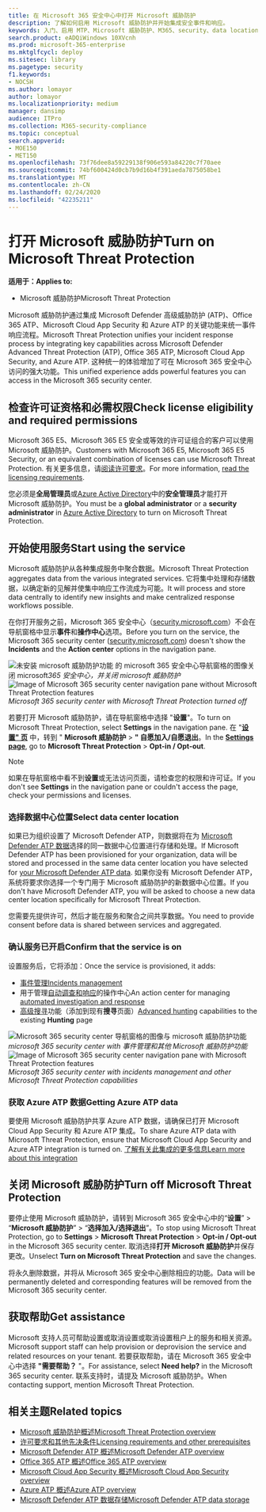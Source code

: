 ```yaml
---
title: 在 Microsoft 365 安全中心中打开 Microsoft 威胁防护
description: 了解如何启用 Microsoft 威胁防护并开始集成安全事件和响应。
keywords: 入门、启用 MTP、Microsoft 威胁防护、M365、security、data location、必需权限、许可证资格、设置页面
search.product: eADQiWindows 10XVcnh
ms.prod: microsoft-365-enterprise
ms.mktglfcycl: deploy
ms.sitesec: library
ms.pagetype: security
f1.keywords:
- NOCSH
ms.author: lomayor
author: lomayor
ms.localizationpriority: medium
manager: dansimp
audience: ITPro
ms.collection: M365-security-compliance
ms.topic: conceptual
search.appverid:
- MOE150
- MET150
ms.openlocfilehash: 73f76dee8a59229138f906e593a84220c7f70aee
ms.sourcegitcommit: 74bf600424d0cb7b9d16b4f391aeda7875058be1
ms.translationtype: MT
ms.contentlocale: zh-CN
ms.lasthandoff: 02/24/2020
ms.locfileid: "42235211"
---
```

# <a name="turn-on-microsoft-threat-protection"></a><span data-ttu-id="ed7b3-104">打开 Microsoft 威胁防护</span><span class="sxs-lookup"><span data-stu-id="ed7b3-104">Turn on Microsoft Threat Protection</span></span>

<span data-ttu-id="ed7b3-105">**适用于：**</span><span class="sxs-lookup"><span data-stu-id="ed7b3-105">**Applies to:**</span></span>
- <span data-ttu-id="ed7b3-106">Microsoft 威胁防护</span><span class="sxs-lookup"><span data-stu-id="ed7b3-106">Microsoft Threat Protection</span></span>



<span data-ttu-id="ed7b3-107">Microsoft 威胁防护通过集成 Microsoft Defender 高级威胁防护 (ATP)、Office 365 ATP、Microsoft Cloud App Security 和 Azure ATP 的关键功能来统一事件响应流程。</span><span class="sxs-lookup"><span data-stu-id="ed7b3-107">Microsoft Threat Protection unifies your incident response process by integrating key capabilities across Microsoft Defender Advanced Threat Protection (ATP), Office 365 ATP, Microsoft Cloud App Security, and Azure ATP.</span></span> <span data-ttu-id="ed7b3-108">这种统一的体验增加了可在 Microsoft 365 安全中心访问的强大功能。</span><span class="sxs-lookup"><span data-stu-id="ed7b3-108">This unified experience adds powerful features you can access in the Microsoft 365 security center.</span></span>

## <a name="check-license-eligibility-and-required-permissions"></a><span data-ttu-id="ed7b3-109">检查许可证资格和必需权限</span><span class="sxs-lookup"><span data-stu-id="ed7b3-109">Check license eligibility and required permissions</span></span>
<span data-ttu-id="ed7b3-110">Microsoft 365 E5、Microsoft 365 E5 安全或等效的许可证组合的客户可以使用 Microsoft 威胁防护。</span><span class="sxs-lookup"><span data-stu-id="ed7b3-110">Customers with Microsoft 365 E5, Microsoft 365 E5 Security, or an equivalent combination of licenses can use Microsoft Threat Protection.</span></span> <span data-ttu-id="ed7b3-111">有关更多信息，请[阅读许可要求](prerequisites.md#licensing-requirements)。</span><span class="sxs-lookup"><span data-stu-id="ed7b3-111">For more information, [read the licensing requirements](prerequisites.md#licensing-requirements).</span></span>

<span data-ttu-id="ed7b3-112">您必须是**全局管理员**或[Azure Active Directory](https://docs.microsoft.com/azure/active-directory/users-groups-roles/directory-assign-admin-roles#available-roles)中的**安全管理员**才能打开 Microsoft 威胁防护。</span><span class="sxs-lookup"><span data-stu-id="ed7b3-112">You must be a **global administrator** or a **security administrator** in [Azure Active Directory](https://docs.microsoft.com/azure/active-directory/users-groups-roles/directory-assign-admin-roles#available-roles) to turn on Microsoft Threat Protection.</span></span>

## <a name="start-using-the-service"></a><span data-ttu-id="ed7b3-113">开始使用服务</span><span class="sxs-lookup"><span data-stu-id="ed7b3-113">Start using the service</span></span>
<span data-ttu-id="ed7b3-114">Microsoft 威胁防护从各种集成服务中聚合数据。</span><span class="sxs-lookup"><span data-stu-id="ed7b3-114">Microsoft Threat Protection aggregates data from the various integrated services.</span></span> <span data-ttu-id="ed7b3-115">它将集中处理和存储数据，以确定新的见解并使集中响应工作流成为可能。</span><span class="sxs-lookup"><span data-stu-id="ed7b3-115">It will process and store data centrally to identify new insights and make centralized response workflows possible.</span></span>

<span data-ttu-id="ed7b3-116">在你打开服务之前，Microsoft 365 安全中心（[security.microsoft.com](https://security.microsoft.com)）不会在导航窗格中显示**事件**和**操作中心**选项。</span><span class="sxs-lookup"><span data-stu-id="ed7b3-116">Before you turn on the service, the Microsoft 365 security center ([security.microsoft.com](https://security.microsoft.com)) doesn't show the **Incidents** and the **Action center** options in the navigation pane.</span></span>

<span data-ttu-id="ed7b3-117">![未安装 microsoft 威胁防护功能](../../media/mtp-off.png)
的 microsoft 365 安全中心导航窗格的图像关闭 microsoft*365 安全中心，并关闭 microsoft 威胁防护*</span><span class="sxs-lookup"><span data-stu-id="ed7b3-117">![Image of Microsoft 365 security center navigation pane without Microsoft Threat Protection features](../../media/mtp-off.png)
*Microsoft 365 security center with Microsoft Threat Protection turned off*</span></span>

<span data-ttu-id="ed7b3-118">若要打开 Microsoft 威胁防护，请在导航窗格中选择 "**设置**"。</span><span class="sxs-lookup"><span data-stu-id="ed7b3-118">To turn on Microsoft Threat Protection, select **Settings** in the navigation pane.</span></span> <span data-ttu-id="ed7b3-119">在 "**[设置" 页](https://security.microsoft.com/settings)** 中，转到 " **Microsoft 威胁防护** > **" 自愿加入/自愿退出**。</span><span class="sxs-lookup"><span data-stu-id="ed7b3-119">In the **[Settings page](https://security.microsoft.com/settings)**, go to **Microsoft Threat Protection** > **Opt-in / Opt-out**.</span></span>

>[!NOTE]
><span data-ttu-id="ed7b3-120">如果在导航窗格中看不到**设置**或无法访问页面，请检查您的权限和许可证。</span><span class="sxs-lookup"><span data-stu-id="ed7b3-120">If you don't see **Settings** in the navigation pane or couldn't access the page, check your permissions and licenses.</span></span>

### <a name="select-data-center-location"></a><span data-ttu-id="ed7b3-121">选择数据中心位置</span><span class="sxs-lookup"><span data-stu-id="ed7b3-121">Select data center location</span></span>
<span data-ttu-id="ed7b3-122">如果已为组织设置了 Microsoft Defender ATP，则数据将在为 [Microsoft Defender ATP 数据](https://docs.microsoft.com/windows/security/threat-protection/microsoft-defender-atp/data-storage-privacy)选择的同一数据中心位置进行存储和处理。</span><span class="sxs-lookup"><span data-stu-id="ed7b3-122">If Microsoft Defender ATP has been provisioned for your organization, data will be stored and processed in the same data center location you have selected for [your Microsoft Defender ATP data](https://docs.microsoft.com/windows/security/threat-protection/microsoft-defender-atp/data-storage-privacy).</span></span> <span data-ttu-id="ed7b3-123">如果你没有 Microsoft Defender ATP，系统将要求你选择一个专门用于 Microsoft 威胁防护的新数据中心位置。</span><span class="sxs-lookup"><span data-stu-id="ed7b3-123">If you don't have Microsoft Defender ATP, you will be asked to choose a new data center location specifically for Microsoft Threat Protection.</span></span> 

<span data-ttu-id="ed7b3-124">您需要先提供许可，然后才能在服务和聚合之间共享数据。</span><span class="sxs-lookup"><span data-stu-id="ed7b3-124">You need to provide consent before data is shared between services and aggregated.</span></span>

### <a name="confirm-that-the-service-is-on"></a><span data-ttu-id="ed7b3-125">确认服务已开启</span><span class="sxs-lookup"><span data-stu-id="ed7b3-125">Confirm that the service is on</span></span>
<span data-ttu-id="ed7b3-126">设置服务后，它将添加：</span><span class="sxs-lookup"><span data-stu-id="ed7b3-126">Once the service is provisioned, it adds:</span></span>

- [<span data-ttu-id="ed7b3-127">事件管理</span><span class="sxs-lookup"><span data-stu-id="ed7b3-127">Incidents management</span></span>](incidents-overview.md)
- <span data-ttu-id="ed7b3-128">用于管理[自动调查和响应](mtp-autoir.md)的操作中心</span><span class="sxs-lookup"><span data-stu-id="ed7b3-128">An action center for managing [automated investigation and response](mtp-autoir.md)</span></span>
- <span data-ttu-id="ed7b3-129">[高级搜寻](advanced-hunting-overview.md)功能（添加到现有**搜寻**页面）</span><span class="sxs-lookup"><span data-stu-id="ed7b3-129">[Advanced hunting](advanced-hunting-overview.md) capabilities to the existing **Hunting** page</span></span>

<span data-ttu-id="ed7b3-130">![Microsoft 365 security center 导航窗格的图像与 microsoft 威胁防护功能](../../media/mtp-on.png)
*microsoft 365 security center with 事件管理和其他 Microsoft 威胁防护功能*</span><span class="sxs-lookup"><span data-stu-id="ed7b3-130">![Image of Microsoft 365 security center navigation pane with Microsoft Threat Protection features](../../media/mtp-on.png)
*Microsoft 365 security center with incidents management and other Microsoft Threat Protection capabilities*</span></span>

### <a name="getting-azure-atp-data"></a><span data-ttu-id="ed7b3-131">获取 Azure ATP 数据</span><span class="sxs-lookup"><span data-stu-id="ed7b3-131">Getting Azure ATP data</span></span>
<span data-ttu-id="ed7b3-132">要使用 Microsoft 威胁防护共享 Azure ATP 数据，请确保已打开 Microsoft Cloud App Security 和 Azure ATP 集成。</span><span class="sxs-lookup"><span data-stu-id="ed7b3-132">To share Azure ATP data with Microsoft Threat Protection, ensure that Microsoft Cloud App Security and Azure ATP integration is turned on.</span></span> [<span data-ttu-id="ed7b3-133">了解有关此集成的更多信息</span><span class="sxs-lookup"><span data-stu-id="ed7b3-133">Learn more about this integration</span></span>](https://docs.microsoft.com/cloud-app-security/aatp-integration)


## <a name="turn-off-microsoft-threat-protection"></a><span data-ttu-id="ed7b3-134">关闭 Microsoft 威胁防护</span><span class="sxs-lookup"><span data-stu-id="ed7b3-134">Turn off Microsoft Threat Protection</span></span>
<span data-ttu-id="ed7b3-135">要停止使用 Microsoft 威胁防护，请转到 Microsoft 365 安全中心中的“**设置**” > “**Microsoft 威胁防护**” > “**选择加入/选择退出**”。</span><span class="sxs-lookup"><span data-stu-id="ed7b3-135">To stop using Microsoft Threat Protection, go to **Settings** > **Microsoft Threat Protection** > **Opt-in / Opt-out** in the Microsoft 365 security center.</span></span> <span data-ttu-id="ed7b3-136">取消选择**打开 Microsoft 威胁防护**并保存更改。</span><span class="sxs-lookup"><span data-stu-id="ed7b3-136">Unselect **Turn on Microsoft Threat Protection** and save the changes.</span></span>

<span data-ttu-id="ed7b3-137">将永久删除数据，并将从 Microsoft 365 安全中心删除相应的功能。</span><span class="sxs-lookup"><span data-stu-id="ed7b3-137">Data will be permanently deleted and corresponding features will be removed from the Microsoft 365 security center.</span></span>

## <a name="get-assistance"></a><span data-ttu-id="ed7b3-138">获取帮助</span><span class="sxs-lookup"><span data-stu-id="ed7b3-138">Get assistance</span></span>

<span data-ttu-id="ed7b3-139">Microsoft 支持人员可帮助设置或取消设置或取消设置租户上的服务和相关资源。</span><span class="sxs-lookup"><span data-stu-id="ed7b3-139">Microsoft support staff can help provision or deprovision the service and related resources on your tenant.</span></span> <span data-ttu-id="ed7b3-140">若要获取帮助，请在 Microsoft 365 安全中心中选择 **"需要帮助？** "。</span><span class="sxs-lookup"><span data-stu-id="ed7b3-140">For assistance, select **Need help?** in the Microsoft 365 security center.</span></span> <span data-ttu-id="ed7b3-141">联系支持时，请提及 Microsoft 威胁防护。</span><span class="sxs-lookup"><span data-stu-id="ed7b3-141">When contacting support, mention Microsoft Threat Protection.</span></span>

## <a name="related-topics"></a><span data-ttu-id="ed7b3-142">相关主题</span><span class="sxs-lookup"><span data-stu-id="ed7b3-142">Related topics</span></span>

- [<span data-ttu-id="ed7b3-143">Microsoft 威胁防护概述</span><span class="sxs-lookup"><span data-stu-id="ed7b3-143">Microsoft Threat Protection overview</span></span>](microsoft-threat-protection.md)
- [<span data-ttu-id="ed7b3-144">许可要求和其他先决条件</span><span class="sxs-lookup"><span data-stu-id="ed7b3-144">Licensing requirements and other prerequisites</span></span>](prerequisites.md)
- [<span data-ttu-id="ed7b3-145">Microsoft Defender ATP 概述</span><span class="sxs-lookup"><span data-stu-id="ed7b3-145">Microsoft Defender ATP overview</span></span>](https://docs.microsoft.com/windows/security/threat-protection/microsoft-defender-atp/microsoft-defender-advanced-threat-protection)
- [<span data-ttu-id="ed7b3-146">Office 365 ATP 概述</span><span class="sxs-lookup"><span data-stu-id="ed7b3-146">Office 365 ATP overview</span></span>](../office-365-security/office-365-atp.md)
- [<span data-ttu-id="ed7b3-147">Microsoft Cloud App Security 概述</span><span class="sxs-lookup"><span data-stu-id="ed7b3-147">Microsoft Cloud App Security overview</span></span>](https://docs.microsoft.com/cloud-app-security/what-is-cloud-app-security)
- [<span data-ttu-id="ed7b3-148">Azure ATP 概述</span><span class="sxs-lookup"><span data-stu-id="ed7b3-148">Azure ATP overview</span></span>](https://docs.microsoft.com/azure-advanced-threat-protection/what-is-atp)
- [<span data-ttu-id="ed7b3-149">Microsoft Defender ATP 数据存储</span><span class="sxs-lookup"><span data-stu-id="ed7b3-149">Microsoft Defender ATP data storage</span></span>](https://docs.microsoft.com/windows/security/threat-protection/microsoft-defender-atp/data-storage-privacy)

